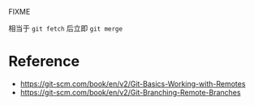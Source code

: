 FIXME


相当于 `git fetch` 后立即 `git merge`


# Reference
- https://git-scm.com/book/en/v2/Git-Basics-Working-with-Remotes
- https://git-scm.com/book/en/v2/Git-Branching-Remote-Branches